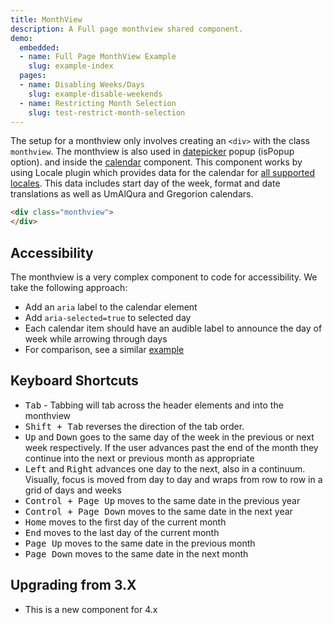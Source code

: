 ```yaml
---
title: MonthView
description: A Full page monthview shared component.
demo:
  embedded:
  - name: Full Page MonthView Example
    slug: example-index
  pages:
  - name: Disabling Weeks/Days
    slug: example-disable-weekends
  - name: Restricting Month Selection
    slug: test-restrict-month-selection
---
```


The setup for a monthview only involves creating an `<div>` with the class `monthview`. The monthview is also used in [datepicker](./datepicker) popup (isPopup option). and inside the [calendar](./calendar) component. This component works by using Locale plugin which provides data for the calendar for [all supported locales](./locale). This data includes start day of the week, format and date translations as well as UmAlQura and Gregorion calendars.

```html
<div class="monthview">
</div>
```

## Accessibility

The monthview is a very complex component to code for accessibility. We take the following approach:

- Add an `aria` label to the calendar element
- Add `aria-selected=true` to selected day
- Each calendar item should have an audible label to announce the day of week while arrowing through days
- For comparison, see a similar <a href="http://oaa-accessibility.org/example/15/" target="_blank">example</a>

## Keyboard Shortcuts

- <kbd>Tab</kbd> - Tabbing will tab across the header elements and into the monthview
- <kbd>Shift + Tab</kbd> reverses the direction of the tab order.
- <kbd>Up</kbd> and <kbd>Down</kbd> goes to the same day of the week in the previous or next week respectively. If the user advances past the end of the month they continue into the next or previous month as appropriate
- <kbd>Left</kbd> and <kbd>Right</kbd> advances one day to the next, also in a continuum. Visually, focus is moved from day to day and wraps from row to row in a grid of days and weeks
- <kbd>Control + Page Up</kbd> moves to the same date in the previous year
- <kbd>Control + Page Down</kbd> moves to the same date in the next year
- <kbd>Home</kbd> moves to the first day of the current month
- <kbd>End</kbd> moves to the last day of the current month
- <kbd>Page Up</kbd> moves to the same date in the previous month
- <kbd>Page Down</kbd> moves to the same date in the next month

## Upgrading from 3.X

- This is a new component for 4.x
